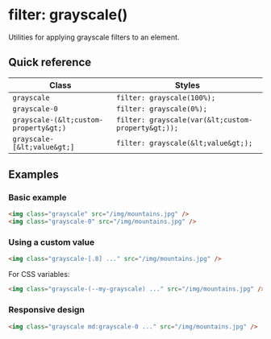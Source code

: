 # filter: grayscale()

Utilities for applying grayscale filters to an element.

## Quick reference

| Class | Styles |
|---|---|
| `grayscale` | `filter: grayscale(100%);` |
| `grayscale-0` | `filter: grayscale(0%);` |
| `grayscale-(&lt;custom-property&gt;)` | `filter: grayscale(var(&lt;custom-property&gt;));` |
| `grayscale-[&lt;value&gt;]` | `filter: grayscale(&lt;value&gt;);` |

## Examples

### Basic example

```html
<img class="grayscale" src="/img/mountains.jpg" />
<img class="grayscale-0" src="/img/mountains.jpg" />
```

### Using a custom value

```html
<img class="grayscale-[.8] ..." src="/img/mountains.jpg" />
```

For CSS variables:

```html
<img class="grayscale-(--my-grayscale) ..." src="/img/mountains.jpg" />
```

### Responsive design

```html
<img class="grayscale md:grayscale-0 ..." src="/img/mountains.jpg" />
```
